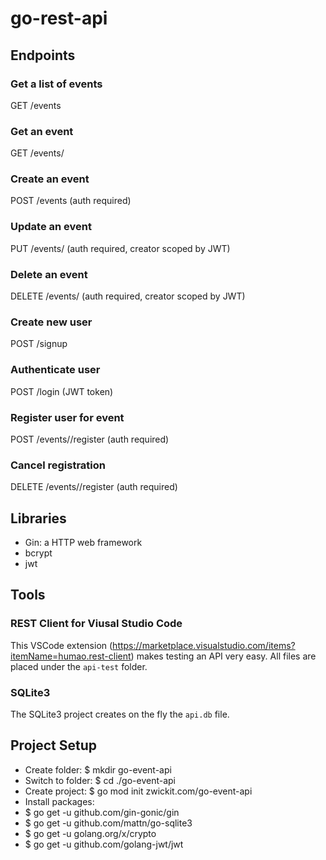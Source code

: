 
# go-rest-api

## Endpoints

### Get a list of events
GET /events

### Get an event
GET /events/<id>

### Create an event
POST /events (auth required)

### Update an event
PUT /events/<id> (auth required, creator scoped by JWT)

### Delete an event
DELETE /events/<id> (auth required, creator scoped by JWT)

### Create new user
POST /signup

### Authenticate user
POST /login (JWT token)

### Register user for event
POST /events/<id>/register (auth required)

### Cancel registration
DELETE /events/<id>/register (auth required)

## Libraries
* Gin: a HTTP web framework
* bcrypt
* jwt

## Tools

### REST Client for Viusal Studio Code
This VSCode extension (https://marketplace.visualstudio.com/items?itemName=humao.rest-client) makes testing an API very easy. All files are placed under the `api-test` folder.

### SQLite3
The SQLite3 project creates on the fly the `api.db` file.

## Project Setup

* Create folder: $ mkdir go-event-api
* Switch to folder: $ cd ./go-event-api
* Create project: $ go mod init zwickit.com/go-event-api
* Install packages:
 * $ go get -u github.com/gin-gonic/gin
 * $ go get -u github.com/mattn/go-sqlite3
 * $ go get -u golang.org/x/crypto
 * $ go get -u github.com/golang-jwt/jwt


